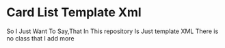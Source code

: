 # Card List Template Xml 
So I Just Want To Say,That In This repository Is Just template XML
There is no class that I add more
